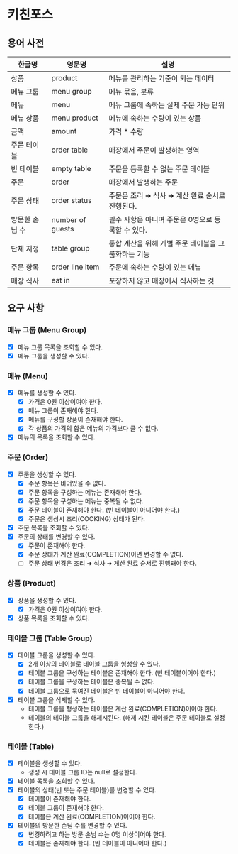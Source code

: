 # 키친포스

## 용어 사전

| 한글명 | 영문명 | 설명 |
| --- | --- | --- |
| 상품 | product | 메뉴를 관리하는 기준이 되는 데이터 |
| 메뉴 그룹 | menu group | 메뉴 묶음, 분류 |
| 메뉴 | menu | 메뉴 그룹에 속하는 실제 주문 가능 단위 |
| 메뉴 상품 | menu product | 메뉴에 속하는 수량이 있는 상품 |
| 금액 | amount | 가격 * 수량 |
| 주문 테이블 | order table | 매장에서 주문이 발생하는 영역 |
| 빈 테이블 | empty table | 주문을 등록할 수 없는 주문 테이블 |
| 주문 | order | 매장에서 발생하는 주문 |
| 주문 상태 | order status | 주문은 조리 ➜ 식사 ➜ 계산 완료 순서로 진행된다. |
| 방문한 손님 수 | number of guests | 필수 사항은 아니며 주문은 0명으로 등록할 수 있다. |
| 단체 지정 | table group | 통합 계산을 위해 개별 주문 테이블을 그룹화하는 기능 |
| 주문 항목 | order line item | 주문에 속하는 수량이 있는 메뉴 |
| 매장 식사 | eat in | 포장하지 않고 매장에서 식사하는 것 |

## 요구 사항

### 메뉴 그룹 (Menu Group)
* [x] 메뉴 그룹 목록을 조회할 수 있다. 
* [x] 메뉴 그룹을 생성할 수 있다.

### 메뉴 (Menu)
* [x] 메뉴를 생성할 수 있다.
  * [x] 가격은 0원 이상이여야 한다.
  * [x] 메뉴 그룹이 존재해야 한다.
  * [x] 메뉴를 구성할 상품이 존재해야 한다.
  * [x] 각 상품의 가격의 합은 메뉴의 가격보다 클 수 없다.
* [x] 메뉴의 목록을 조회할 수 있다.

### 주문 (Order)
* [x] 주문을 생성할 수 있다.
  * [x] 주문 항목은 비어있을 수 없다.
  * [x] 주문 항목을 구성하는 메뉴는 존재해야 한다.
  * [x] 주문 항목을 구성하는 메뉴는 중복될 수 없다.
  * [x] 주문 테이블이 존재해야 한다. (빈 테이블이 아니어야 한다.)
  * [x] 주문은 생성시 조리(COOKING) 상태가 된다.
* [x] 주문 목록을 조회할 수 있다.
* [x] 주문의 상태를 변경할 수 있다.
    * [x] 주문이 존재해야 한다.
    * [x] 주문 상태가 계산 완료(COMPLETION)이면 변경할 수 없다.
    * [ ] 주문 상태 변경은 조리 ➜ 식사 ➜ 계산 완료 순서로 진행돼야 한다.

### 상품 (Product)
* [x] 상품을 생성할 수 있다.
  * [x] 가격은 0원 이상이여야 한다.
* [x] 상품 목록을 조회할 수 있다.

### 테이블 그룹 (Table Group)
* [x] 테이블 그룹을 생성할 수 있다.
  * [x] 2개 이상의 테이블로 테이블 그룹을 형성할 수 있다.
  * [x] 테이블 그룹을 구성하는 테이블은 존재해야 한다. (빈 테이블이어야 한다.)
  * [x] 테이블 그룹을 구성하는 테이블은 중복될 수 없다.
  * [x] 테이블 그룹으로 묶여진 테이블은 빈 테이블이 아니어야 한다. 
* [x] 테이블 그룹을 삭제할 수 있다.
  * 테이블 그룹을 형성하는 테이블은 계산 완료(COMPLETION)이어야 한다.
  * 테이블의 테이블 그룹을 해제시킨다. (해제 시킨 테이블은 주문 테이블로 설정한다.)

### 테이블 (Table)
* [x] 테이블을 생성할 수 있다.
  * 생성 시 테이블 그룹 ID는 null로 설정한다.
* [x] 테이블 목록을 조회할 수 있다.
* [x] 테이블의 상태(빈 또는 주문 테이블)를 변경할 수 있다.
  * [x] 테이블이 존재해야 한다.
  * [x] 테이블 그룹이 존재해야 한다.
  * [x] 테이블은 계산 완료(COMPLETION)이어야 한다.
* [x] 테이블의 방문한 손님 수를 변경할 수 있다.
  * [x] 변경하려고 하는 방문 손님 수는 0명 이상이어야 한다.
  * [x] 테이블은 존재해야 한다. (빈 테이블이 아니어야 한다.)
